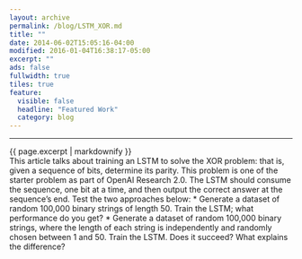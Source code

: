 ```yaml
---
layout: archive
permalink: /blog/LSTM_XOR.md
title: ""
date: 2014-06-02T15:05:16-04:00
modified: 2016-01-04T16:38:17-05:00
excerpt: ""
ads: false
fullwidth: true
tiles: true
feature:
  visible: false
  headline: "Featured Work"
  category: blog
---
```

<hr>
{{ page.excerpt | markdownify }}
<br>
This article talks about training an LSTM to solve the XOR problem: that is, given a sequence of bits, 
determine its parity. This problem is one of the starter problem as part of OpenAI Research 2.0. The LSTM should consume the sequence, one bit at a time, and then output the 
correct answer at the sequence’s end. Test the two approaches below:
* Generate a dataset of random 100,000 binary strings of length 50. Train the LSTM; what performance do you get?
* Generate a dataset of random 100,000 binary strings, where the length of each string is independently and randomly chosen between 1 and 50. Train the LSTM. 
Does it succeed? What explains the difference?
